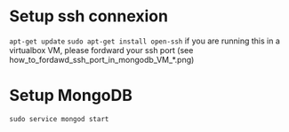 # Setup ssh connexion

`apt-get update`
`sudo apt-get install open-ssh`
if you are running this in a virtualbox VM, please fordward your ssh port (see how_to_fordawd_ssh_port_in_mongodb_VM_*.png)

# Setup MongoDB

`sudo service mongod start`
